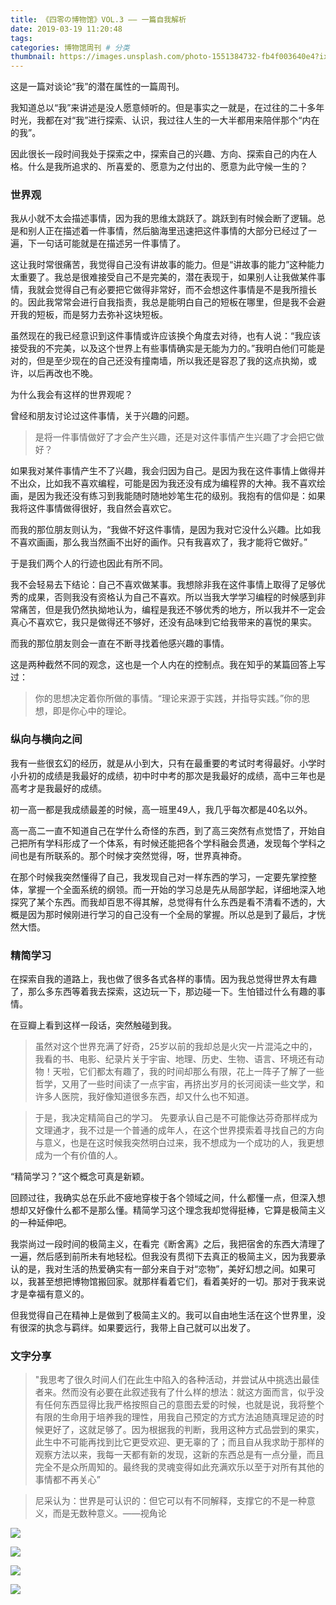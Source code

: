 ```yaml
---
title: 《四零の博物馆》VOL.3 —— 一篇自我解析
date: 2019-03-19 11:20:48
tags:
categories: 博物馆周刊 # 分类
thumbnail: https://images.unsplash.com/photo-1551384732-fb4f003640e4?ixlib=rb-1.2.1&auto=format&fit=crop&w=500&q=60
---
```

这是一篇对谈论“我”的潜在属性的一篇周刊。


我知道总以“我”来讲述是没人愿意倾听的。但是事实之一就是，在过往的二十多年时光，我都在对“我”进行探索、认识，我过往人生的一大半都用来陪伴那个“内在的我”。

因此很长一段时间我处于探索之中，探索自己的兴趣、方向、探索自己的内在人格。什么是我所追求的、所喜爱的、愿意为之付出的、愿意为此守候一生的？

### 世界观
我从小就不太会描述事情，因为我的思维太跳跃了。跳跃到有时候会断了逻辑。总是和别人正在描述着一件事情，然后脑海里迅速把这件事情的大部分已经过了一遍，下一句话可能就是在描述另一件事情了。

这让我时常很痛苦，我觉得自己没有讲故事的能力。但是“讲故事的能力”这种能力太重要了。我总是很难接受自己不是完美的，潜在表现于，如果别人让我做某件事情，我就会觉得自己有必要把它做得非常好，而不会想这件事情是不是我所擅长的。因此我常常会进行自我指责，我总是能明白自己的短板在哪里，但是我不会避开我的短板，而是努力去弥补这块短板。

虽然现在的我已经意识到这件事情或许应该换个角度去对待，也有人说：“我应该接受我的不完美，以及这个世界上有些事情确实是无能为力的。”我明白他们可能是对的，但是至少现在的自己还没有撞南墙，所以我还是容忍了我的这点执拗，或许，以后再改也不晚。

为什么我会有这样的世界观呢？

曾经和朋友讨论过这件事情，关于兴趣的问题。
> 是将一件事情做好了才会产生兴趣，还是对这件事情产生兴趣了才会把它做好？

如果我对某件事情产生不了兴趣，我会归因为自己。是因为我在这件事情上做得并不出众，比如我不喜欢编程，可能是因为我还没有成为编程界的大神。我不喜欢绘画，是因为我还没有练习到我能随时随地妙笔生花的级别。我抱有的信仰是：如果我将这件事情做得很好，我自然会喜欢它。

而我的那位朋友则认为，“我做不好这件事情，是因为我对它没什么兴趣。比如我不喜欢画画，那么我当然画不出好的画作。只有我喜欢了，我才能将它做好。”

于是我们两个人的行迹也因此有所不同。

我不会轻易去下结论：自己不喜欢做某事。我想除非我在这件事情上取得了足够优秀的成果，否则我没有资格认为自己不喜欢。所以当我大学学习编程的时候感到非常痛苦，但是我仍然执拗地认为，编程是我还不够优秀的地方，所以我并不一定会真心不喜欢它，我只是做得还不够好，还没有品味到它给我带来的喜悦的果实。

而我的那位朋友则会一直在不断寻找着他感兴趣的事情。

这是两种截然不同的观念，这也是一个人内在的控制点。我在知乎的某篇回答上写过：


> 你的思想决定着你所做的事情。“理论来源于实践，并指导实践。”你的思想，即是你心中的理论。




### 纵向与横向之间

我有一些很玄幻的经历，就是从小到大，只有在最重要的考试时考得最好。小学时小升初的成绩是我最好的成绩，初中时中考的那次是我最好的成绩，高中三年也是高考才是我最好的成绩。

初一高一都是我成绩最差的时候，高一班里49人，我几乎每次都是40名以外。

高一高二一直不知道自己在学什么奇怪的东西，到了高三突然有点觉悟了，开始自己把所有学科形成了一个体系，有时候还能把各个学科融会贯通，发现每个学科之间也是有所联系的。那个时候才突然觉得，呀，世界真神奇。

在那个时候我突然懂得了自己，我发现自己对一样东西的学习，一定要先掌控整体，掌握一个全面系统的纲领。而一开始的学习总是先从局部学起，详细地深入地探究了某个东西。而我却百思不得其解，总觉得有什么东西是看不清看不透的，大概是因为那时候刚进行学习的自己没有一个全局的掌握。所以总是到了最后，才恍然大悟。

### 精简学习

在探索自我的道路上，我也做了很多各式各样的事情。因为我总觉得世界太有趣了，那么多东西等着我去探索，这边玩一下，那边碰一下。生怕错过什么有趣的事情。

在豆瓣上看到这样一段话，突然触碰到我。

> 虽然对这个世界充满了好奇，25岁以前的我却总是火灾一片混沌之中的，我看的书、电影、纪录片关于宇宙、地理、历史、生物、语言、环境还有动物！天啦，它们都太有趣了，我的时间却那么有限，花上一阵子了解了一些哲学，又用了一些时间读了一点宇宙，再挤出岁月的长河阅读一些文学，和许多人医院，我好像知道很多东西，却又什么也不知道。
 
 > 于是，我决定精简自己的学习。
 先要承认自己是不可能像达芬奇那样成为文理通才，我不过是一个普通的成年人，在这个世界摸索着寻找自己的方向与意义，也是在这时候我突然明白过来，我不想成为一个成功的人，我更想成为一个有价值的人。
 
“精简学习？”这个概念可真是新颖。

回顾过往，我确实总在乐此不疲地穿梭于各个领域之间，什么都懂一点，但深入想想却又好像什么都不是那么懂。精简学习这个理念我却觉得挺棒，它算是极简主义的一种延伸吧。

我崇尚过一段时间的极简主义，在看完《断舍离》之后，我把宿舍的东西大清理了一遍，然后感到前所未有地轻松。但我没有贯彻下去真正的极简主义，因为我要承认的是，我对生活的热爱确实有一部分来自于对“恋物”，美好幻想之间。如果可以，我甚至想把博物馆搬回家。就那样看着它们，看着美好的一切。那对于我来说才是幸福有意义的。

但我觉得自己在精神上是做到了极简主义的。我可以自由地生活在这个世界里，没有很深的执念与羁绊。如果要远行，我带上自己就可以出发了。

### 文字分享

> "我思考了很久时间人们在此生中陷入的各种活动，并尝试从中挑选出最佳者来。然而没有必要在此叙述我有了什么样的想法：就这方面而言，似乎没有任何东西显得比我严格按照自己的意图去爱的时候，也就是说，我将整个有限的生命用于培养我的理性，用我自己预定的方式方法追随真理足迹的时候更好了，这就足够了。因为根据我的判断，我用这种方式品尝到的果实，此生中不可能再找到比它更受欢迎、更无辜的了；而且自从我求助于那样的观察方法以来，我每一天都有新的发现，这新的东西总是有一点分量，而且完全不是众所周知的。最终我的灵魂变得如此充满欢乐以至于对所有其他的事情都不再关心”

> 尼采认为：世界是可认识的：但它可以有不同解释，支撑它的不是一种意义，而是无数种意义。——视角论


![](https://user-gold-cdn.xitu.io/2019/3/19/16993ea651469b10?w=497&h=750&f=png&s=646254)


![](https://user-gold-cdn.xitu.io/2019/3/19/16993ea86e15ddfc?w=1080&h=1080&f=png&s=539092)


![](https://user-gold-cdn.xitu.io/2019/3/19/16993eaa05c70091?w=1080&h=1080&f=png&s=494960)


![](https://user-gold-cdn.xitu.io/2019/3/19/16993eab99ed038d?w=1080&h=1080&f=png&s=743533)